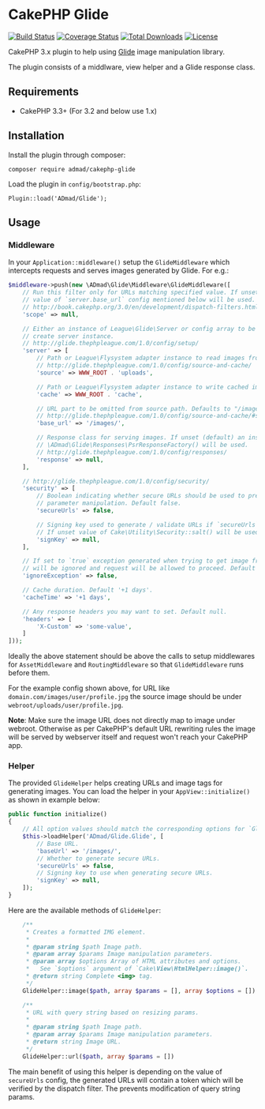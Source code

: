 # CakePHP Glide

[![Build Status](https://img.shields.io/travis/ADmad/cakephp-glide/master.svg?style=flat-square)](https://travis-ci.org/ADmad/cakephp-glide)
[![Coverage Status](https://img.shields.io/codecov/c/github/ADmad/cakephp-glide.svg?style=flat-square)](https://codecov.io/github/ADmad/cakephp-glide)
[![Total Downloads](https://img.shields.io/packagist/dt/ADmad/cakephp-glide.svg?style=flat-square)](https://packagist.org/packages/ADmad/cakephp-glide)
[![License](https://img.shields.io/badge/license-MIT-blue.svg?style=flat-square)](LICENSE.txt)

CakePHP 3.x plugin to help using [Glide](http://glide.thephpleague.com/) image manipulation library.

The plugin consists of a middlware, view helper and a Glide response class.

## Requirements

* CakePHP 3.3+ (For 3.2 and below use 1.x)

## Installation

Install the plugin through composer:

```
composer require admad/cakephp-glide
```

Load the plugin in `config/bootstrap.php`:

```
Plugin::load('ADmad/Glide');
```

## Usage

### Middleware

In your `Application::middleware()` setup the `GlideMiddleware` which intercepts
requests and serves images generated by Glide. For e.g.:

```php
$middleware->push(new \ADmad\Glide\Middleware\GlideMiddleware([
    // Run this filter only for URLs matching specified value. If unset the
    // value of `server.base_url` config mentioned below will be used.
    // http://book.cakephp.org/3.0/en/development/dispatch-filters.html#conditionally-applying-filters
    'scope' => null,

    // Either an instance of League\Glide\Server or config array to be used to
    // create server instance.
    // http://glide.thephpleague.com/1.0/config/setup/
    'server' => [
        // Path or League\Flysystem adapter instance to read images from.
        // http://glide.thephpleague.com/1.0/config/source-and-cache/
        'source' => WWW_ROOT . 'uploads',

        // Path or League\Flysystem adapter instance to write cached images to.
        'cache' => WWW_ROOT . 'cache',

        // URL part to be omitted from source path. Defaults to "/images/"
        // http://glide.thephpleague.com/1.0/config/source-and-cache/#set-a-base-url
        'base_url' => '/images/',

        // Response class for serving images. If unset (default) an instance of
        // \ADmad\Glide\Responses\PsrResponseFactory() will be used.
        // http://glide.thephpleague.com/1.0/config/responses/
        'response' => null,
    ],

    // http://glide.thephpleague.com/1.0/config/security/
    'security' => [
        // Boolean indicating whether secure URLs should be used to prevent URL
        // parameter manipulation. Default false.
        'secureUrls' => false,

        // Signing key used to generate / validate URLs if `secureUrls` is `true`.
        // If unset value of Cake\Utility\Security::salt() will be used.
        'signKey' => null,
    ],

    // If set to `true` exception generated when trying to get image from Glide
    // will be ignored and request will be allowed to proceed. Default false.
    'ignoreException' => false,

    // Cache duration. Default '+1 days'.
    'cacheTime' => '+1 days',

    // Any response headers you may want to set. Default null.
    'headers' => [
        'X-Custom' => 'some-value',
    ]
]));
```

Ideally the above statement should be above the calls to setup middlewares for
`AssetMiddleware` and `RoutingMiddleware` so that `GlideMiddleware` runs before them.

For the example config shown above, for URL like `domain.com/images/user/profile.jpg`
the source image should be under `webroot/uploads/user/profile.jpg`.

__Note__: Make sure the image URL does not directly map to image under webroot.
Otherwise as per CakePHP's default URL rewriting rules the image will be served by
webserver itself and request won't reach your CakePHP app.

### Helper

The provided `GlideHelper` helps creating URLs and image tags for generating
images. You can load the helper in your `AppView::initialize()` as shown in
example below:

```php
public function initialize()
{
    // All option values should match the corresponding options for `GlideFilter`.
    $this->loadHelper('ADmad/Glide.Glide', [
        // Base URL.
        'baseUrl' => '/images/',
        // Whether to generate secure URLs.
        'secureUrls' => false,
        // Signing key to use when generating secure URLs.
        'signKey' => null,
    ]);
}

```

Here are the available methods of `GlideHelper`:

```php
    /**
     * Creates a formatted IMG element.
     *
     * @param string $path Image path.
     * @param array $params Image manipulation parameters.
     * @param array $options Array of HTML attributes and options.
     *   See `$options` argument of `Cake\View\HtmlHelper::image()`.
     * @return string Complete <img> tag.
     */
    GlideHelper::image($path, array $params = [], array $options = [])

    /**
     * URL with query string based on resizing params.
     *
     * @param string $path Image path.
     * @param array $params Image manipulation parameters.
     * @return string Image URL.
     */
    GlideHelper::url($path, array $params = [])
```

The main benefit of using this helper is depending on the value of `secureUrls`
config, the generated URLs will contain a token which will be verified by the
dispatch filter. The prevents modification of query string params.
